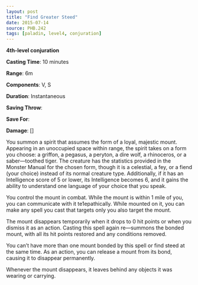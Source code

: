 ```yaml
---
layout: post
title: "Find Greater Steed"
date: 2015-07-14
source: PHB.242
tags: [paladin, level4, conjuration]
---
```


**4th-level conjuration**

**Casting Time**: 10 minutes

**Range**: 6m

**Components**: V, S

**Duration**: Instantaneous

**Saving Throw**:

**Save For**:

**Damage**: []

You summon a spirit that assumes the form of a loyal, majestic mount. Appearing in an unoccupied space within range, the spirit takes on a form you choose: a
griffon, a pegasus, a peryton, a dire wolf, a rhinoceros, or a saber—toothed tiger. The creature has the statistics provided in the Monster Manual for the
chosen form, though it is a celestial, a fey, or a fiend (your choice) instead of its normal creature type. Additionally, if it has an Intelligence score
of 5 or lower, its Intelligence becomes 6, and it gains the ability to understand one language of your choice that you speak.

You control the mount in combat. While the mount is within 1 mile of you, you can communicate with it te1epathically. While mounted on it, you can make any spell
you cast that targets only you also target the mount.

The mount disappears temporarily when it drops to 0 hit points or when you dismiss it as an action. Casting this spell again re—summons the bonded mount, with
all its hit points restored and any conditions removed.

You can’t have more than one mount bonded by this spell or find steed at the same time. As an action, you can release a mount from its bond, causing it to
disappear permanently.

Whenever the mount disappears, it leaves behind any objects it was wearing or carrying.